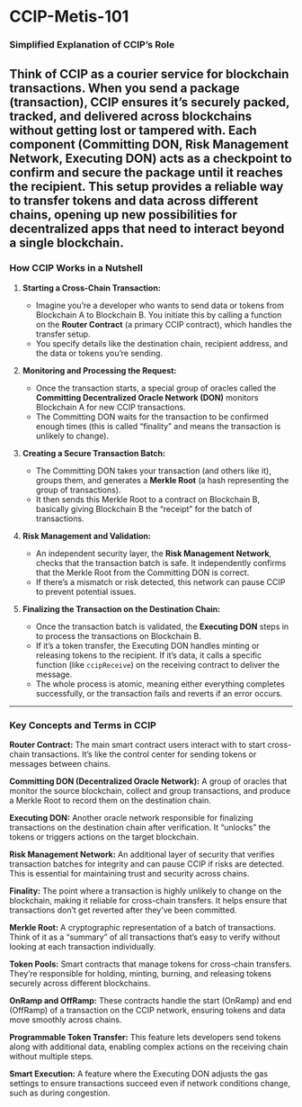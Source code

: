# CCIP-Metis-101



### Simplified Explanation of CCIP’s Role

Think of CCIP as a courier service for blockchain transactions. When you send a package (transaction), CCIP ensures it’s securely packed, tracked, and delivered across blockchains without getting lost or tampered with. Each component (Committing DON, Risk Management Network, Executing DON) acts as a checkpoint to confirm and secure the package until it reaches the recipient. This setup provides a reliable way to transfer tokens and data across different chains, opening up new possibilities for decentralized apps that need to interact beyond a single blockchain.
---

### How CCIP Works in a Nutshell

1. **Starting a Cross-Chain Transaction:**
   - Imagine you’re a developer who wants to send data or tokens from Blockchain A to Blockchain B. You initiate this by calling a function on the **Router Contract** (a primary CCIP contract), which handles the transfer setup.
   - You specify details like the destination chain, recipient address, and the data or tokens you’re sending.

2. **Monitoring and Processing the Request:**
   - Once the transaction starts, a special group of oracles called the **Committing Decentralized Oracle Network (DON)** monitors Blockchain A for new CCIP transactions.
   - The Committing DON waits for the transaction to be confirmed enough times (this is called “finality” and means the transaction is unlikely to change).

3. **Creating a Secure Transaction Batch:**
   - The Committing DON takes your transaction (and others like it), groups them, and generates a **Merkle Root** (a hash representing the group of transactions).
   - It then sends this Merkle Root to a contract on Blockchain B, basically giving Blockchain B the “receipt” for the batch of transactions.

4. **Risk Management and Validation:**
   - An independent security layer, the **Risk Management Network**, checks that the transaction batch is safe. It independently confirms that the Merkle Root from the Committing DON is correct.
   - If there’s a mismatch or risk detected, this network can pause CCIP to prevent potential issues.

5. **Finalizing the Transaction on the Destination Chain:**
   - Once the transaction batch is validated, the **Executing DON** steps in to process the transactions on Blockchain B.
   - If it’s a token transfer, the Executing DON handles minting or releasing tokens to the recipient. If it’s data, it calls a specific function (like `ccipReceive`) on the receiving contract to deliver the message.
   - The whole process is atomic, meaning either everything completes successfully, or the transaction fails and reverts if an error occurs.

---

### Key Concepts and Terms in CCIP

**Router Contract:** The main smart contract users interact with to start cross-chain transactions. It’s like the control center for sending tokens or messages between chains.

**Committing DON (Decentralized Oracle Network):** A group of oracles that monitor the source blockchain, collect and group transactions, and produce a Merkle Root to record them on the destination chain.

**Executing DON:** Another oracle network responsible for finalizing transactions on the destination chain after verification. It “unlocks” the tokens or triggers actions on the target blockchain.

**Risk Management Network:** An additional layer of security that verifies transaction batches for integrity and can pause CCIP if risks are detected. This is essential for maintaining trust and security across chains.

**Finality:** The point where a transaction is highly unlikely to change on the blockchain, making it reliable for cross-chain transfers. It helps ensure that transactions don’t get reverted after they’ve been committed.

**Merkle Root:** A cryptographic representation of a batch of transactions. Think of it as a “summary” of all transactions that’s easy to verify without looking at each transaction individually.

**Token Pools:** Smart contracts that manage tokens for cross-chain transfers. They’re responsible for holding, minting, burning, and releasing tokens securely across different blockchains.

**OnRamp and OffRamp:** These contracts handle the start (OnRamp) and end (OffRamp) of a transaction on the CCIP network, ensuring tokens and data move smoothly across chains.

**Programmable Token Transfer:** This feature lets developers send tokens along with additional data, enabling complex actions on the receiving chain without multiple steps.

**Smart Execution:** A feature where the Executing DON adjusts the gas settings to ensure transactions succeed even if network conditions change, such as during congestion.



